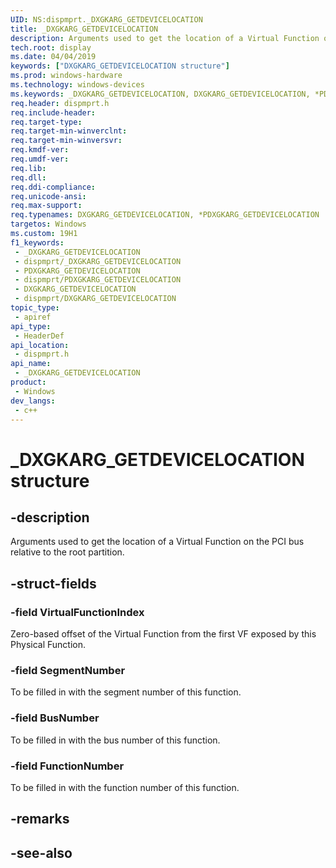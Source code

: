 ```yaml
---
UID: NS:dispmprt._DXGKARG_GETDEVICELOCATION
title: _DXGKARG_GETDEVICELOCATION
description: Arguments used to get the location of a Virtual Function on the PCI bus relative to the root partition.
tech.root: display
ms.date: 04/04/2019
keywords: ["DXGKARG_GETDEVICELOCATION structure"]
ms.prod: windows-hardware
ms.technology: windows-devices
ms.keywords: _DXGKARG_GETDEVICELOCATION, DXGKARG_GETDEVICELOCATION, *PDXGKARG_GETDEVICELOCATION,
req.header: dispmprt.h
req.include-header: 
req.target-type: 
req.target-min-winverclnt: 
req.target-min-winversvr: 
req.kmdf-ver: 
req.umdf-ver: 
req.lib: 
req.dll: 
req.ddi-compliance: 
req.unicode-ansi: 
req.max-support: 
req.typenames: DXGKARG_GETDEVICELOCATION, *PDXGKARG_GETDEVICELOCATION
targetos: Windows
ms.custom: 19H1
f1_keywords:
 - _DXGKARG_GETDEVICELOCATION
 - dispmprt/_DXGKARG_GETDEVICELOCATION
 - PDXGKARG_GETDEVICELOCATION
 - dispmprt/PDXGKARG_GETDEVICELOCATION
 - DXGKARG_GETDEVICELOCATION
 - dispmprt/DXGKARG_GETDEVICELOCATION
topic_type:
 - apiref
api_type:
 - HeaderDef
api_location:
 - dispmprt.h
api_name:
 - _DXGKARG_GETDEVICELOCATION
product:
 - Windows
dev_langs:
 - c++
---
```


# _DXGKARG_GETDEVICELOCATION structure


## -description

Arguments used to get the location of a Virtual Function on the PCI bus relative to the root partition.

## -struct-fields

### -field VirtualFunctionIndex

Zero-based offset of the Virtual Function from the first VF exposed by this Physical Function.

### -field SegmentNumber

To be filled in with the segment number of this function.

### -field BusNumber

To be filled in with the bus number of this function.

### -field FunctionNumber

 
To be filled in with the function number of this function.

## -remarks

## -see-also

